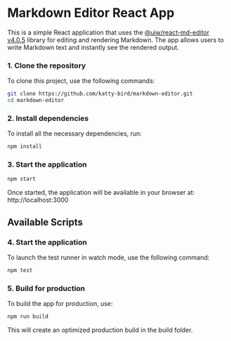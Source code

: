 # Markdown Editor React App

This is a simple React application that uses the [@uiw/react-md-editor v4.0.5](https://github.com/uiwjs/react-md-editor) library for editing and rendering Markdown. The app allows users to write Markdown text and instantly see the rendered output.

### 1. Clone the repository

To clone this project, use the following commands:

```bash
git clone https://github.com/katty-bird/markdown-editor.git
cd markdown-editor
```

### 2. Install dependencies

To install all the necessary dependencies, run:

```bash
npm install
```

### 3. Start the application

```bash
npm start
```

Once started, the application will be available in your browser at:
http://localhost:3000

## Available Scripts

### 4. Start the application

To launch the test runner in watch mode, use the following command:

```bash
npm test
```

### 5. Build for production

To build the app for production, use:

```bash
npm run build
```

This will create an optimized production build in the build folder.
